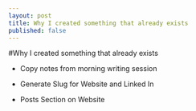 ```yaml
---
layout: post
title: Why I created something that already exists
published: false
---
```


#Why I created something that already exists


- Copy notes from morning writing session





- Generate Slug for Website and Linked In
- Posts Section on Website


